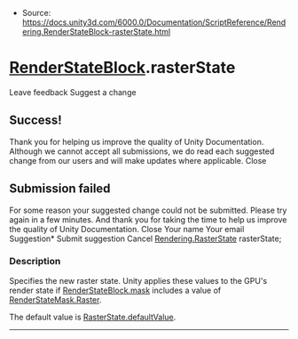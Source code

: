 * Source: https://docs.unity3d.com/6000.0/Documentation/ScriptReference/Rendering.RenderStateBlock-rasterState.html

#  [RenderStateBlock](https://docs.unity3d.com/6000.0/Documentation/ScriptReference/Rendering.RenderStateBlock.html).rasterState
Leave feedback
Suggest a change
## Success!
Thank you for helping us improve the quality of Unity Documentation. Although we cannot accept all submissions, we do read each suggested change from our users and will make updates where applicable.
Close
## Submission failed
For some reason your suggested change could not be submitted. Please <a>try again</a> in a few minutes. And thank you for taking the time to help us improve the quality of Unity Documentation.
Close
Your name Your email Suggestion* Submit suggestion
Cancel
[Rendering.RasterState](https://docs.unity3d.com/6000.0/Documentation/ScriptReference/Rendering.RasterState.html) rasterState; 
### Description
Specifies the new raster state.
Unity applies these values to the GPU's render state if [RenderStateBlock.mask](https://docs.unity3d.com/6000.0/Documentation/ScriptReference/Rendering.RenderStateBlock-mask.html) includes a value of [RenderStateMask.Raster](https://docs.unity3d.com/6000.0/Documentation/ScriptReference/Rendering.RenderStateMask.Raster.html).  
  
The default value is [RasterState.defaultValue](https://docs.unity3d.com/6000.0/Documentation/ScriptReference/Rendering.RasterState-defaultValue.html).
* * *
